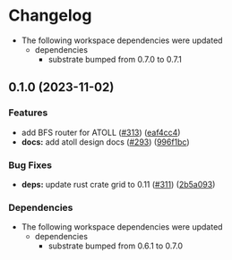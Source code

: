 # Changelog

* The following workspace dependencies were updated
  * dependencies
    * substrate bumped from 0.7.0 to 0.7.1

## 0.1.0 (2023-11-02)


### Features

* add BFS router for ATOLL ([#313](https://github.com/ucb-substrate/substrate2/issues/313)) ([eaf4cc4](https://github.com/ucb-substrate/substrate2/commit/eaf4cc4336d34f256f36a8564725fb313527f959))
* **docs:** add atoll design docs ([#293](https://github.com/ucb-substrate/substrate2/issues/293)) ([996f1bc](https://github.com/ucb-substrate/substrate2/commit/996f1bcd0f071ec845fa60ff45f404cd71d42632))


### Bug Fixes

* **deps:** update rust crate grid to 0.11 ([#311](https://github.com/ucb-substrate/substrate2/issues/311)) ([2b5a093](https://github.com/ucb-substrate/substrate2/commit/2b5a09346c879c66f46c5de7e7bb4c5210757a6a))


### Dependencies

* The following workspace dependencies were updated
  * dependencies
    * substrate bumped from 0.6.1 to 0.7.0
